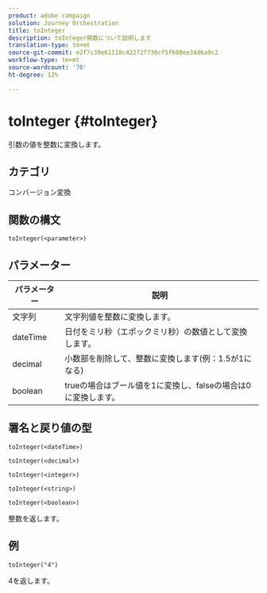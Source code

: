 ```yaml
---
product: adobe campaign
solution: Journey Orchestration
title: toInteger
description: toInteger関数について説明します
translation-type: tm+mt
source-git-commit: e2f7c39e61118c42272f730cf5f688ee34d6a9c2
workflow-type: tm+mt
source-wordcount: '70'
ht-degree: 12%

---
```



# toInteger {#toInteger}

引数の値を整数に変換します。

## カテゴリ

コンバージョン変換

## 関数の構文

`toInteger(<parameter>)`

## パラメーター

| パラメーター | 説明 |
|--- |--- |
| 文字列 | 文字列値を整数に変換します。 |
| dateTime | 日付をミリ秒（エポックミリ秒）の数値として変換します。 |
| decimal | 小数部を削除して、整数に変換します(例：1.5が1になる) |
| boolean | trueの場合はブール値を1に変換し、falseの場合は0に変換します。 |

## 署名と戻り値の型

`toInteger(<dateTime>)`

`toInteger(<decimal>)`

`toInteger(<integer>)`

`toInteger(<string>)`

`toInteger(<boolean>)`

整数を返します。

## 例

`toInteger("4")`

4を返します。
